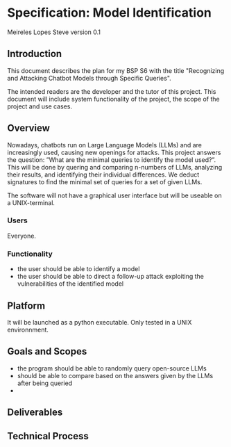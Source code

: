 # Specification: Model Identification

Meireles Lopes Steve
version 0.1

## Introduction
This document describes the plan for my BSP S6 with the title "Recognizing and
Attacking Chatbot Models through Specific Queries". 

The intended readers are the developer and the tutor of this project. This
document will include system functionality of the project, the scope of the
project and use cases.

## Overview

Nowadays, chatbots run on Large Language Models (LLMs) and are increasingly
used, causing new openings for attacks. This project answers the question:
”What are the minimal queries to identify the model used?”. This will be done
by quering and comparing n-numbers of LLMs, analyzing their results, and
identifying their individual differences. We deduct signatures to find the
minimal set of queries for a set of given LLMs. 

The software will not have a graphical user interface but will be useable on a
UNIX-terminal.

### Users
Everyone.

### Functionality

- the user should be able to identify a model 
- the user should be able to direct a follow-up attack exploiting the
  vulnerabilities of the identified model

## Platform
It will be launched as a python executable. Only tested in a UNIX environnment.

## Goals and Scopes

- the program should be able to randomly query open-source LLMs
- should be able to compare based on the answers given by the LLMs after being
  queried
- 
## Deliverables
## Technical Process
